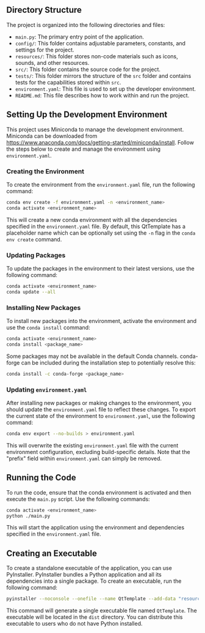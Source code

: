 ## Directory Structure

The project is organized into the following directories and files:

- `main.py`: The primary entry point of the application.
- `config/`: This folder contains adjustable parameters, constants, and settings for the project.
- `resources/`: This folder stores non-code materials such as icons, sounds, and other resources.
- `src/`: This folder contains the source code for the project.
- `tests/`: This folder mirrors the structure of the `src` folder and contains tests for the capabilities stored within `src`.
- `environment.yaml`: This file is used to set up the developer environment.
- `README.md`: This file describes how to work within and run the project.

## Setting Up the Development Environment

This project uses Miniconda to manage the development environment.  Miniconda can be downloaded from https://www.anaconda.com/docs/getting-started/miniconda/install.  Follow the steps below to create and manage the environment using `environment.yaml`.

### Creating the Environment

To create the environment from the `environment.yaml` file, run the following command:

```sh
conda env create -f environment.yaml -n <environment_name>
conda activate <environment_name>
```

This will create a new conda environment with all the dependencies specified in the `environment.yaml` file.  By default, this QtTemplate has a placeholder name which can be optionally set using the `-n` flag in the `conda env create` command.

### Updating Packages

To update the packages in the environment to their latest versions, use the following command:

```sh
conda activate <environment_name>
conda update --all
```

### Installing New Packages

To install new packages into the environment, activate the environment and use the `conda install` command:

```sh
conda activate <environment_name>
conda install <package_name>
```

Some packages may not be available in the default Conda channels.  conda-forge can be included during the installation step to potentially resolve this:

```sh
conda install -c conda-forge <package_name>
```

### Updating `environment.yaml`

After installing new packages or making changes to the environment, you should update the `environment.yaml` file to reflect these changes.  To export the current state of the environment to `environment.yaml`, use the following command:

```sh
conda env export --no-builds > environment.yaml
```

This will overwrite the existing `environment.yaml` file with the current environment configuration, excluding build-specific details.  Note that the "prefix" field within `environment.yaml` can simply be removed.

## Running the Code

To run the code, ensure that the conda environment is activated and then execute the `main.py` script. Use the following commands:

```sh
conda activate <environment_name>
python ./main.py
```

This will start the application using the environment and dependencies specified in the `environment.yaml` file.

## Creating an Executable

To create a standalone executable of the application, you can use PyInstaller.  PyInstaller bundles a Python application and all its dependencies into a single package.  To create an executable, run the following command:

```sh
pyinstaller --noconsole --onefile --name QtTemplate --add-data "resources/*;resources" ./main.py
```

This command will generate a single executable file named `QtTemplate`. The executable will be located in the `dist` directory. You can distribute this executable to users who do not have Python installed.
